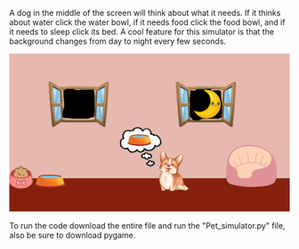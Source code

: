 A dog in the middle of the screen will think about what it needs. If it thinks about water click the water bowl, if it needs food click the food bowl, and if it needs to sleep click its bed. A cool feature for this simulator is that the background changes from day to night every few seconds.


![](images/screenshot.png)

To run the code download the entire file and run the "Pet_simulator.py" file, also be sure to download pygame.
